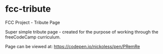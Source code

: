 # fcc-tribute
FCC Project - Tribute Page

Super simple tribute page - created for the purpose of working through the freeCodeCamp curriculum. 

Page can be viewed at: https://codepen.io/nickoless/pen/PRemRe
